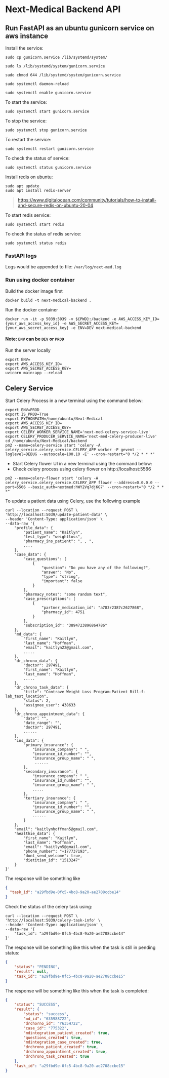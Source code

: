# Next-Medical Backend API

## Run FastAPI as an ubuntu gunicorn service on aws instance

Install the service:

```commandline
sudo cp gunicorn.service /lib/systemd/system/

sudo ls /lib/systemd/system/gunicorn.service

sudo chmod 644 /lib/systemd/system/gunicorn.service

sudo systemctl daemon-reload

sudo systemctl enable gunicorn.service
```

To start the service:
```commandline
sudo systemctl start gunicorn.service
```

To stop the service:
```commandline
sudo systemctl stop gunicorn.service
```

To restart the service:
```commandline
sudo systemctl restart gunicorn.service
```

To check the status of service:
```commandline
sudo systemctl status gunicorn.service
```

Install redis on ubuntu:
```commandline
sudo apt update
sudo apt install redis-server
```
> https://www.digitalocean.com/community/tutorials/how-to-install-and-secure-redis-on-ubuntu-20-04

To start redis service:
```commandline
sudo systemctl start redis
```

To check the status of redis service:
```commandline
sudo systemctl status redis
```

### FastAPI logs

Logs would be appended to file: `/var/log/next-med.log`

### Run using docker container

Build the docker image first
```shell
docker build -t next-medical-backend .
```

Run the docker container
```shell
docker run -it -p 5039:5039 -v ${PWD}:/backend -e AWS_ACCESS_KEY_ID={your_aws_access_key_id} -e AWS_SECRET_ACCESS_KEY={your_aws_secret_access_key} -e ENV=DEV next-medical-backend
```
#### Note: `ENV` can be `DEV` or `PROD`

Run the server locally
```shell
export ENV=
export AWS_ACCESS_KEY_ID=
export AWS_SECRET_ACCESS_KEY=
uvicorn main:app --reload
```

## Celery Service

Start Celery Process in a new terminal using the command below: 
```shell
export ENV=PROD
export IS_PROD=True
export PYTHONPATH=/home/ubuntu/Next-Medical
export AWS_ACCESS_KEY_ID=
export AWS_SECRET_ACCESS_KEY=
export CELERY_WORKER_SERVICE_NAME='next-med-celery-service-live'
export CELERY_PRODUCER_SERVICE_NAME='next-med-celery-producer-live'
cd /home/ubuntu/Next-Medical/backend
pm2 --name=celery-service start 'celery -A celery_service.celery_service.CELERY_APP worker -P gevent --loglevel=DEBUG --autoscale=100,10 -E' --cron-restart="0 */2 * * *"
```

- Start Celery flower UI in a new terminal using the command below:
- Check celery process using celery flower on http://localhost:5566
```shell
pm2 --name=celery-flower start 'celery -A celery_service.celery_service.CELERY_APP flower --address=0.0.0.0 --port=5566 --basic_auth=nextmed:hWY2Vq7djKG7' --cron-restart="0 */2 * * *" 
```

To update a patient data using Celery, use the following example
```shell
curl --location --request POST \
'http://localhost:5039/update-patient-data' \
--header 'Content-Type: application/json' \
--data-raw '{
    "profile_data": {
        "patient_name": "Kaitlyn",
        "test_type": "weightloss",
        "pharmacy_ins_patient": ", , ",
        ....
    },
    "case_data": {
        "case_questions": [
            {
                "question": "Do you have any of the following?",
                "answer": "No",
                "type": "string",
                "important": false
            }
        ],
        "pharmacy_notes": "some random text",
        "case_prescriptions": [
            {
                "partner_medication_id": "a783r2387c2627868",
                "pharmacy_id": 4751
            }
        ],
        "subscription_id": "3894723896864786"
    },
    "md_data": {
        "first_name": "Kaitlyn",
        "last_name": "Hoffman",
        "email": "kaitlyn22@gmail.com",
        .....
    },
    "dr_chrono_data": {
        "doctor": 297491,
        "first_name": "Kaitlyn",
        "last_name": "Hoffman",
        .....
    },
    "dr_chrono_task_data": {
        "title": "Contrave Weight Loss Program-Patient Bill-f-lab_test_location",
        "status": 2,
        "assignee_user": 438633
    },
    "dr_chrono_appointment_data": {
        "date": "",
        "date_range": "",
        "doctor": 297491,
        ......
    },
    "ins_data": {
        "primary_insurance": {
            "insurance_company": " ",
            "insurance_id_number": "",
            "insurance_group_name": " ",
             ......
        },
        "secondary_insurance": {
            "insurance_company": " ",
            "insurance_id_number": "",
            "insurance_group_name": " ",
            .....
        },
        "tertiary_insurance": {
            "insurance_company": " ",
            "insurance_id_number": "",
            "insurance_group_name": " ",
            ......
        }
    },
    "email": "kaitlynhoffman5@gmail.com",
    "healthie_data": {
        "first_name": "Kaitlyn",
        "last_name": "Hoffman",
        "email": "kaitlyn5@gmail.com",
        "phone_number": "+177737193",
        "dont_send_welcome": true,
        "dietitian_id": "1513247"
    }
}'
```

The response will be something like
```json
{
  "task_id": "a29fbd9e-0fc5-4bc8-9a20-ae2708ccbe14"
}
```

Check the status of the celery task using:
```shell
curl --location --request POST \
'http://localhost:5039/celery-task-info' \
--header 'Content-Type: application/json' \
--data-raw '{
	"task_id": "a29fbd9e-0fc5-4bc8-9a20-ae2708ccbe14"
}'
```

The response will be something like this when the task is still in pending status:
```json
{
    "status": "PENDING",
    "result": null,
    "task_id": "a29fbd9e-0fc5-4bc8-9a20-ae2708ccbe15"
}
```

The response will be something like this when the task is completed:
```json
{
    "status": "SUCCESS",
    "result": {
        "status": "success",
        "md_id": "635988722", 
        "drchorno_id": "Y635H722", 
        "case_id": "775322",
        "mdintegration_patient_created": true, 
        "questions_created": true, 
        "mdintegration_case_created": true, 
        "drchrono_patient_created": true, 
        "drchrono_appointment_created": true, 
        "drchrono_task_created": true 
    },
    "task_id": "a29fbd9e-0fc5-4bc8-9a20-ae2708ccbe15"
}
```